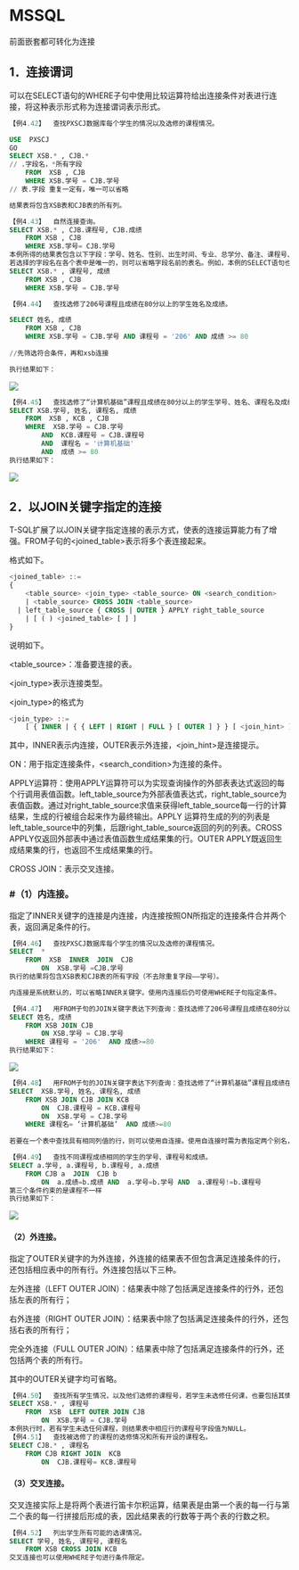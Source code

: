 # MSSQL

前面嵌套都可转化为连接



## 1．连接谓词

可以在SELECT语句的WHERE子句中使用比较运算符给出连接条件对表进行连接，将这种表示形式称为连接谓词表示形式。

```sql
【例4.42】  查找PXSCJ数据库每个学生的情况以及选修的课程情况。

USE  PXSCJ
GO
SELECT XSB.* , CJB.*
// .字段名，*所有字段
	FROM  XSB , CJB
	WHERE XSB.学号 = CJB.学号
// 表.字段 重复一定有，唯一可以省略

结果表将包含XSB表和CJB表的所有列。
```
```sql
【例4.43】  自然连接查询。
SELECT XSB.* , CJB.课程号, CJB.成绩
	FROM XSB , CJB
	WHERE XSB.学号= CJB.学号
本例所得的结果表包含以下字段：学号、姓名、性别、出生时间、专业、总学分、备注、课程号、成绩。
若选择的字段名在各个表中是唯一的，则可以省略字段名前的表名。例如，本例的SELECT语句也可写为：
SELECT XSB.* , 课程号, 成绩
	FROM XSB , CJB
	WHERE XSB.学号 = CJB.学号

```


```sql
【例4.44】  查找选修了206号课程且成绩在80分以上的学生姓名及成绩。

SELECT 姓名, 成绩
	FROM XSB , CJB
	WHERE XSB.学号 = CJB.学号 AND 课程号 = '206' AND 成绩 >= 80
	
//先筛选符合条件，再和xsb连接

执行结果如下：
```

![](https://cdn.jsdelivr.net/gh/ZanderZhao/img20/file/20200121234649.png)

```sql
【例4.45】  查找选修了“计算机基础”课程且成绩在80分以上的学生学号、姓名、课程名及成绩。
SELECT XSB.学号, 姓名, 课程名, 成绩
	FROM  XSB , KCB , CJB
	WHERE  XSB.学号 = CJB.学号 
		AND  KCB.课程号 = CJB.课程号
		AND  课程名 = '计算机基础'  
		AND  成绩 >= 80
执行结果如下：
```

![](https://cdn.jsdelivr.net/gh/ZanderZhao/img20/file/20200121235902.png)


##  2．以JOIN关键字指定的连接

T-SQL扩展了以JOIN关键字指定连接的表示方式，使表的连接运算能力有了增强。FROM子句的<joined_table>表示将多个表连接起来。

格式如下。
```sql
<joined_table> ::= 
{
    <table_source> <join_type> <table_source> ON <search_condition> 
    | <table_source> CROSS JOIN <table_source> 
  | left_table_source { CROSS | OUTER } APPLY right_table_source 
    | [ ( ) <joined_table> [ ] ] 
}
```
说明如下。

<table_source>：准备要连接的表。

<join_type>表示连接类型。

<join_type>的格式为
```sql
<join_type> ::= 
    [ { INNER | { { LEFT | RIGHT | FULL } [ OUTER ] } } [ <join_hint> ] ] JOIN
```
其中，INNER表示内连接，OUTER表示外连接，<join_hint>是连接提示。

ON：用于指定连接条件，<search_condition>为连接的条件。

APPLY运算符：使用APPLY运算符可以为实现查询操作的外部表表达式返回的每个行调用表值函数。left_table_source为外部表值表达式，right_table_source为表值函数。通过对right_table_source求值来获得left_table_source每一行的计算结果，生成的行被组合起来作为最终输出。APPLY 运算符生成的列的列表是left_table_source中的列集，后跟right_table_source返回的列的列表。CROSS APPLY仅返回外部表中通过表值函数生成结果集的行。OUTER APPLY既返回生成结果集的行，也返回不生成结果集的行。

CROSS JOIN：表示交叉连接。



### #（1）内连接。

指定了INNER关键字的连接是内连接，内连接按照ON所指定的连接条件合并两个表，返回满足条件的行。
```sql
【例4.46】  查找PXSCJ数据库每个学生的情况以及选修的课程情况。
SELECT  *
	FROM  XSB  INNER  JOIN  CJB 
		ON  XSB.学号 =CJB.学号
执行的结果将包含XSB表和CJB表的所有字段（不去除重复字段——学号）。

内连接是系统默认的，可以省略INNER关键字。使用内连接后仍可使用WHERE子句指定条件。

【例4.47】  用FROM子句的JOIN关键字表达下列查询：查找选修了206号课程且成绩在80分以上的学生姓名及成绩。
SELECT 姓名, 成绩
	FROM XSB JOIN CJB 
		ON XSB.学号 = CJB.学号 
	WHERE 课程号 = '206'  AND 成绩>=80
执行结果如下：

```
![](https://cdn.jsdelivr.net/gh/ZanderZhao/img20/file/20200121235903.png)


```sql
【例4.48】  用FROM子句的JOIN关键字表达下列查询：查找选修了“计算机基础”课程且成绩在80分以上的学生学号、姓名、课程名及成绩。
SELECT 	XSB.学号, 姓名, 课程名, 成绩
	FROM XSB JOIN CJB JOIN KCB  
		ON  CJB.课程号 = KCB.课程号  
		ON  XSB.学号 = CJB.学号 
	WHERE 课程名= ‘计算机基础’  AND 成绩>=80 
	
若要在一个表中查找具有相同列值的行，则可以使用自连接。使用自连接时需为表指定两个别名，且对所有列的引用均要用别名限定。

【例4.49】  查找不同课程成绩相同的学生的学号、课程号和成绩。
SELECT a.学号, a.课程号, b.课程号, a.成绩
	FROM CJB a  JOIN  CJB b 
		ON  a.成绩=b.成绩 AND  a.学号=b.学号 AND  a.课程号!=b.课程号
第三个条件约束的是课程不一样
执行结果如下：

```
![](https://cdn.jsdelivr.net/gh/ZanderZhao/img20/file/20200121235904.png)




#### （2）外连接。

指定了OUTER关键字的为外连接，外连接的结果表不但包含满足连接条件的行，还包括相应表中的所有行。外连接包括以下三种。

左外连接（LEFT OUTER JOIN）：结果表中除了包括满足连接条件的行外，还包括左表的所有行；

右外连接（RIGHT OUTER JOIN）：结果表中除了包括满足连接条件的行外，还包括右表的所有行；

完全外连接（FULL OUTER JOIN）：结果表中除了包括满足连接条件的行外，还包括两个表的所有行。

其中的OUTER关键字均可省略。

```sql
【例4.50】  查找所有学生情况，以及他们选修的课程号，若学生未选修任何课，也要包括其情况。
SELECT XSB.* , 课程号
   	FROM  XSB  LEFT OUTER JOIN CJB 
		ON  XSB.学号 = CJB.学号
本例执行时，若有学生未选任何课程，则结果表中相应行的课程号字段值为NULL。
【例4.51】  查找被选修了的课程的选修情况和所有开设的课程名。
SELECT CJB.* , 课程名
	FROM CJB RIGHT JOIN  KCB 
		ON  CJB.课程号= KCB.课程号

```
#### （3）交叉连接。

交叉连接实际上是将两个表进行笛卡尔积运算，结果表是由第一个表的每一行与第二个表的每一行拼接后形成的表，因此结果表的行数等于两个表的行数之积。

```sql
【例4.52】  列出学生所有可能的选课情况。
SELECT 学号, 姓名, 课程号, 课程名
	FROM XSB CROSS JOIN KCB
交叉连接也可以使用WHERE子句进行条件限定。
```























